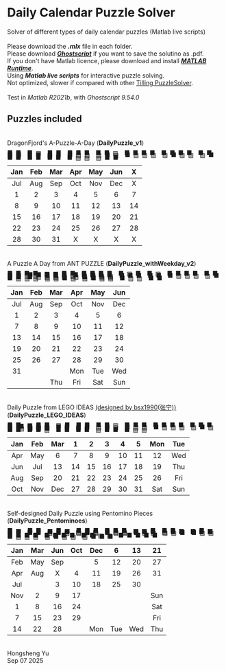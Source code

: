 # Daily Calendar Puzzle Solver
Solver of different types of daily calendar puzzles (Matlab live scripts)<br/>
<br/>
Please download the ***.mlx*** file in each folder.<br/>
Please download [***Ghostscript***](https://github.com/ArtifexSoftware/ghostpdl-downloads/releases) if you want to save the solutino as .pdf.<br/>
If you don't have Matlab licence, please download and install [***MATLAB Runtime***](https://www.mathworks.com/products/compiler/matlab-runtime.html).<br/>
Using ***Matlab live scripts*** for interactive puzzle solving.<br/>
Not optimized, slower if compared with other [Tilling PuzzleSolver](http://deyuan.github.io/TilingPuzzle/).<br/>
<br/>
Test in *Matlab R2021b*, with *Ghostscript 9.54.0*
<br/>
## Puzzles included
<br>DragonFjord's A-Puzzle-A-Day (**DailyPuzzle_v1**)<br/>
<p style="line-height: 0.2;">
■&ensp;■&emsp;■&ensp;▨&emsp;■&ensp;■&emsp;■&ensp;■&ensp;■&emsp;■&ensp;■&ensp;▨&emsp;■&ensp;■&ensp;■&ensp;■&emsp;■&ensp;■&ensp;■&ensp;■&emsp;■&ensp;■&ensp;▨&ensp;▨<br/>
■&ensp;■&emsp;■&ensp;■&emsp;▨&ensp;■&emsp;■&ensp;▨&ensp;▨&emsp;▨&ensp;■&ensp;▨&emsp;■&ensp;▨&ensp;▨&ensp;▨&emsp;▨&ensp;■&ensp;▨&ensp;▨&emsp;▨&ensp;■&ensp;■&ensp;■<br/>
■&ensp;■&emsp;■&ensp;■&emsp;■&ensp;■&emsp;■&ensp;▨&ensp;▨&emsp;▨&ensp;■&ensp;■&emsp;<br/>
<p/>

| Jan | Feb | Mar | Apr | May | Jun | X |
| :---: | :---: | :---: | :---: | :---: | :---: | :---: |
| Jul | Aug | Sep | Oct | Nov | Dec | X |
| 1 | 2 | 3 | 4 | 5 | 6 | 7 |
| 8 | 9 | 10 | 11 | 12 | 13 | 14 |
| 15 | 16 | 17 | 18 | 19 | 20 | 21 |
| 22 | 23 | 24 | 25 | 26 | 27 | 28 |
| 28 | 30 | 31 | X | X | X | X |

<br>A Puzzle A Day from ANT PUZZLE (**DailyPuzzle_withWeekday_v2**)<br/>
<p style="line-height: 0.2;">
■&ensp;■&ensp;■&ensp;■&emsp;▨&ensp;▨&ensp;■&ensp;■&emsp;■&ensp;■&ensp;■&ensp;■&emsp;■&ensp;▨&ensp;■&emsp;■&ensp;▨&emsp;■&ensp;■&ensp;■&ensp;■&emsp;■&ensp;■&ensp;▨&ensp;▨&emsp;■&ensp;■&ensp;■&ensp;■&ensp;■&emsp;■&ensp;■&ensp;■&ensp;■&ensp;■<br/>
■&ensp;▨&ensp;▨&ensp;▨&emsp;■&ensp;■&ensp;■&ensp;▨&emsp;▨&ensp;■&ensp;▨&ensp;▨&emsp;■&ensp;■&ensp;■&emsp;■&ensp;■&emsp;■&ensp;▨&ensp;▨&ensp;▨&emsp;▨&ensp;■&ensp;■&ensp;■&emsp;■&ensp;▨&ensp;▨&ensp;▨&ensp;▨&emsp;▨&ensp;■&ensp;▨&ensp;▨&ensp;▨<br/>
■&ensp;▨&ensp;▨&ensp;▨&emsp;▨&ensp;▨&ensp;■&ensp;▨&emsp;▨&ensp;■&ensp;▨&ensp;▨&emsp;■&ensp;▨&ensp;▨&emsp;■&ensp;■<br/>
<p/>

| Jan | Feb | Mar | Apr | May | Jun |
| :---: | :---: | :---: | :---: | :---: | :---: |
| Jul | Aug | Sep | Oct | Nov | Dec |
| 1 | 2 | 3 | 4 | 5 | 6 |
| 7 | 8 | 9 | 10 | 11 | 12 |
| 13 | 14| 15 | 16 | 17 | 18 |
| 19 | 20 | 21 | 22 | 23 | 24 |
| 25 | 26 | 27 | 28 | 29| 30 |
| 31 | | | Mon | Tue | Wed |
| | | Thu | Fri | Sat | Sun |

<br>Daily Puzzle from LEGO IDEAS [(designed by bsx1990(张宁))](https://ideas.lego.com/projects/3904ad33-709e-4733-83cd-29e28762a7da) (**DailyPuzzle_LEGO_IDEAS**)<br/>
<p style="line-height: 0.2;">
■&ensp;■&emsp;▨&ensp;■&ensp;■&emsp;▨&ensp;■&emsp;■&ensp;■&emsp;■&ensp;■&ensp;▨&emsp;■&ensp;■&ensp;■&emsp;■&ensp;■&ensp;■&ensp;■&emsp;■&ensp;■&ensp;■&ensp;■&emsp;■&ensp;■&ensp;▨&ensp;▨<br/>
■&ensp;■&emsp;■&ensp;■&ensp;▨&emsp;■&ensp;■&emsp;▨&ensp;■&emsp;▨&ensp;■&ensp;▨&emsp;■&ensp;▨&ensp;▨&emsp;■&ensp;▨&ensp;▨&ensp;▨&emsp;▨&ensp;■&ensp;▨&ensp;▨&emsp;▨&ensp;■&ensp;■&ensp;■<br/>
■&ensp;■&emsp;■&ensp;■&ensp;▨&emsp;■&ensp;■&emsp;■&ensp;■&emsp;▨&ensp;■&ensp;■&emsp;■&ensp;▨&ensp;▨<br/>
<p/>

| Jan | Feb | Mar | 1 | 2 | 3 | 4 | 5 | Mon | Tue |
| :---: | :---: | :---: | :---: | :---: | :---: | :---: | :---: | :---: | :---: |
| Apr | May | 6 | 7 | 8 | 9 | 10 | 11 | 12 | Wed |
| Jun | Jul | 13 | 14 | 15 | 16 | 17 | 18 | 19 | Thu |
| Aug | Sep | 20 | 21 | 22 | 23 | 24 | 25 | 26 | Fri |
| Oct | Nov | Dec | 27 | 28 | 29 | 30 | 31 | Sat | Sun |

<br>Self-designed Daily Puzzle using Pentomino Pieces (**DailyPuzzle_Pentominoes**)<br/>
<p style="line-height: 0.2;">
■&ensp;▨&emsp;■&ensp;■&emsp;▨&ensp;■&ensp;▨&emsp;■&ensp;■&ensp;■&emsp;■&ensp;■&ensp;■&emsp;▨&ensp;▨&ensp;■&emsp;■&ensp;■&ensp;▨&emsp;▨&ensp;■&ensp;▨&emsp;<br/>
■&ensp;■&emsp;▨&ensp;■&emsp;■&ensp;■&ensp;■&emsp;▨&ensp;■&ensp;▨&emsp;■&ensp;▨&ensp;▨&emsp;■&ensp;■&ensp;■&emsp;▨&ensp;■&ensp;■&emsp;■&ensp;■&ensp;■&emsp;<br/>
■&ensp;■&emsp;■&ensp;■&emsp;▨&ensp;■&ensp;▨&emsp;▨&ensp;■&ensp;▨&emsp;■&ensp;▨&ensp;▨&emsp;■&ensp;▨&ensp;▨&emsp;▨&ensp;▨&ensp;■&emsp;■&ensp;▨&ensp;▨&emsp;<br/>
<br/>
■&ensp;■&ensp;■&ensp;■&emsp;■&ensp;■&ensp;■&ensp;■&emsp;■&ensp;■&ensp;▨&ensp;▨&emsp;■&ensp;■&ensp;■&ensp;■&ensp;■&emsp;<br/>
■&ensp;▨&ensp;▨&ensp;▨&emsp;▨&ensp;■&ensp;▨&ensp;▨&emsp;▨&ensp;■&ensp;■&ensp;■&emsp;<br/>
<p/>

| Jan | Mar | Jun | Oct | Dec | 6 | 13 | 21 |
| :---: | :---: | :---: | :---: | :---: | :---: | :---: | :---: |
| Feb | May | Sep | | 5 | 12 | 20 | 27 |
| Apr | Aug | X | 4 | 11 | 19 | 26 | 31 |
| Jul | | 3 | 10 | 18 | 25 | 30 | |
| Nov | 2 | 9 | 17 | | | | Sun |
| 1 | 8 | 16 | 24 | | | | Sat |
| 7 | 15 | 23 | 29 | | | | Fri |
| 14 | 22 | 28 | | Mon | Tue | Wed | Thu |

<br/>
Hongsheng Yu<br/>
Sep 07 2025<br/>
